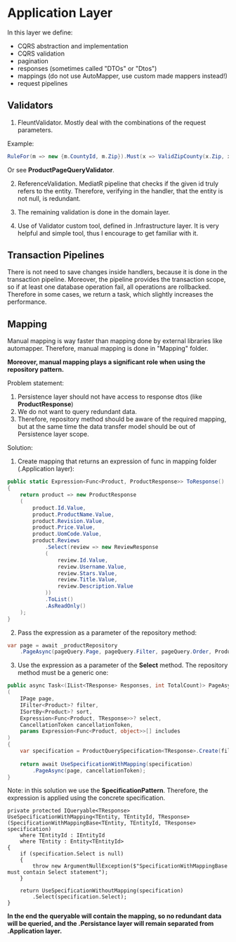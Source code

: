 ﻿# Application Layer

In this layer we define: 

- CQRS abstraction and implementation
- CQRS validation
- pagination
- responses (sometimes called "DTOs" or "Dtos")
- mappings (do not use AutoMapper, use custom made mappers instead!)
- request pipelines

## Validators

1. FleuntValidator. Mostly deal with the combinations of the request parameters. 

Example:
```csharp
RuleFor(m => new {m.CountyId, m.Zip}).Must(x => ValidZipCounty(x.Zip, x.CountyId))
```

Or see **ProductPageQueryValidator**.

2. ReferenceValidation. MediatR pipeline that checks if the given id truly refers to the entity.
	Therefore, verifying in the handler, that the entity is not null, is redundant.

3. The remaining validation is done in the domain layer.

4. Use of Validator custom tool, defined in .Infrastructure layer. It is very helpful and simple tool, thus I encourage to get familiar with it.

## Transaction Pipelines

There is not need to save changes inside handlers, because it is done in the transaction pipeline.
Moreover, the pipeline provides the transaction scope, so if at least one database operation fail, all operations are rollbacked.
Therefore in some cases, we return a task, which slightly increases the performance.

## Mapping 

Manual mapping is way faster than mapping done by external libraries like automapper. Therefore, manual mapping
is done in "Mapping" folder.

**Moreover, manual mapping plays a significant role when using the repository pattern.**

Problem statement: 
1. Persistence layer should not have access to response dtos (like **ProductResponse**)
2. We do not want to query redundant data.
3. Therefore, repository method should be aware of the required mapping, but at the same time the data transfer model should be out of Persistence layer scope.

Solution:
1. Create mapping that returns an expression of func in mapping folder (.Application layer):

```csharp
public static Expression<Func<Product, ProductResponse>> ToResponse()
{
    return product => new ProductResponse
    (
        product.Id.Value,
        product.ProductName.Value,
        product.Revision.Value,
        product.Price.Value,
        product.UomCode.Value,
        product.Reviews
            .Select(review => new ReviewResponse
            (
                review.Id.Value,
                review.Username.Value,
                review.Stars.Value,
                review.Title.Value,
                review.Description.Value
            ))
            .ToList()
            .AsReadOnly()
    );
}
```

2. Pass the expression as a parameter of the repository method:

```csharp
var page = await _productRepository
    .PageAsync(pageQuery.Page, pageQuery.Filter, pageQuery.Order, ProductMapping.ToResponse(), cancellationToken);
```

3. Use the expression as a parameter of the **Select** method. The repository method must be a generic one:

```csharp
public async Task<(IList<TResponse> Responses, int TotalCount)> PageAsync<TResponse>
(
    IPage page, 
    IFilter<Product>? filter, 
    ISortBy<Product>? sort, 
    Expression<Func<Product, TResponse>>? select, 
    CancellationToken cancellationToken, 
    params Expression<Func<Product, object>>[] includes
)
{
    var specification = ProductQuerySpecification<TResponse>.Create(filter, sort, select, includes);
        
    return await UseSpecificationWithMapping(specification)
        .PageAsync(page, cancellationToken);
}
```

Note: in this solution we use the **SpecificationPattern**. Therefore, the expression is applied using the concrete specification.

```charp
private protected IQueryable<TResponse> UseSpecificationWithMapping<TEntity, TEntityId, TResponse>(SpecificationWithMappingBase<TEntity, TEntityId, TResponse> specification)
    where TEntityId : IEntityId
    where TEntity : Entity<TEntityId>
{
    if (specification.Select is null)
    {
        throw new ArgumentNullException($"SpecificationWithMappingBase must contain Select statement");
    }

    return UseSpecificationWithoutMapping(specification)
        .Select(specification.Select);
}
```

**In the end the queryable will contain the mapping, so no redundant data will be queried, and the .Persistance layer will remain separated from .Application layer.**